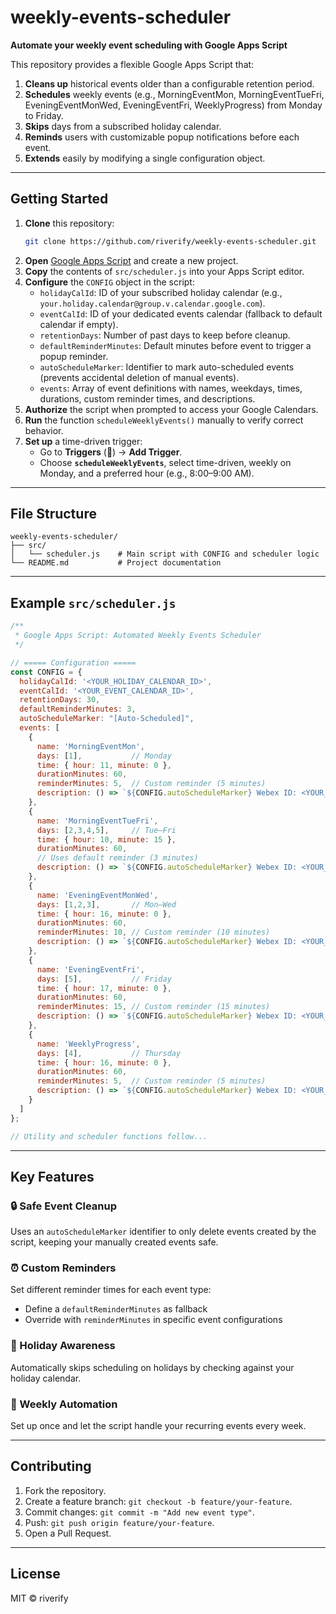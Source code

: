 # weekly-events-scheduler

**Automate your weekly event scheduling with Google Apps Script**

This repository provides a flexible Google Apps Script that:

1. **Cleans up** historical events older than a configurable retention period.
2. **Schedules** weekly events (e.g., MorningEventMon, MorningEventTueFri, EveningEventMonWed, EveningEventFri, WeeklyProgress) from Monday to Friday.
3. **Skips** days from a subscribed holiday calendar.
4. **Reminds** users with customizable popup notifications before each event.
5. **Extends** easily by modifying a single configuration object.

---

## Getting Started

1. **Clone** this repository:
   ```bash
   git clone https://github.com/riverify/weekly-events-scheduler.git
   ```
2. **Open** [Google Apps Script](https://script.google.com/) and create a new project.
3. **Copy** the contents of `src/scheduler.js` into your Apps Script editor.
4. **Configure** the `CONFIG` object in the script:
   - `holidayCalId`: ID of your subscribed holiday calendar (e.g., `your.holiday.calendar@group.v.calendar.google.com`).
   - `eventCalId`: ID of your dedicated events calendar (fallback to default calendar if empty).
   - `retentionDays`: Number of past days to keep before cleanup.
   - `defaultReminderMinutes`: Default minutes before event to trigger a popup reminder.
   - `autoScheduleMarker`: Identifier to mark auto-scheduled events (prevents accidental deletion of manual events).
   - `events`: Array of event definitions with names, weekdays, times, durations, custom reminder times, and descriptions.
5. **Authorize** the script when prompted to access your Google Calendars.
6. **Run** the function `scheduleWeeklyEvents()` manually to verify correct behavior.
7. **Set up** a time-driven trigger:
   - Go to **Triggers** (🔔) → **Add Trigger**.
   - Choose **`scheduleWeeklyEvents`**, select time-driven, weekly on Monday, and a preferred hour (e.g., 8:00–9:00 AM).

---

## File Structure

```text
weekly-events-scheduler/
├── src/
│   └── scheduler.js    # Main script with CONFIG and scheduler logic
└── README.md           # Project documentation
```

---

## Example `src/scheduler.js`

```javascript
/**
 * Google Apps Script: Automated Weekly Events Scheduler
 */

// ===== Configuration =====
const CONFIG = {
  holidayCalId: '<YOUR_HOLIDAY_CALENDAR_ID>',
  eventCalId: '<YOUR_EVENT_CALENDAR_ID>',
  retentionDays: 30,
  defaultReminderMinutes: 3,
  autoScheduleMarker: "[Auto-Scheduled]",
  events: [
    {
      name: 'MorningEventMon',
      days: [1],           // Monday
      time: { hour: 11, minute: 0 },
      durationMinutes: 60,
      reminderMinutes: 5,  // Custom reminder (5 minutes)
      description: () => `${CONFIG.autoScheduleMarker} Webex ID: <YOUR_WEBEX_ID>`
    },
    {
      name: 'MorningEventTueFri',
      days: [2,3,4,5],     // Tue–Fri
      time: { hour: 10, minute: 15 },
      durationMinutes: 60,
      // Uses default reminder (3 minutes)
      description: () => `${CONFIG.autoScheduleMarker} Webex ID: <YOUR_WEBEX_ID>`
    },
    {
      name: 'EveningEventMonWed',
      days: [1,2,3],       // Mon–Wed
      time: { hour: 16, minute: 0 },
      durationMinutes: 60,
      reminderMinutes: 10, // Custom reminder (10 minutes)
      description: () => `${CONFIG.autoScheduleMarker} Webex ID: <YOUR_WEBEX_ID>`
    },
    {
      name: 'EveningEventFri',
      days: [5],           // Friday
      time: { hour: 17, minute: 0 },
      durationMinutes: 60,
      reminderMinutes: 15, // Custom reminder (15 minutes)
      description: () => `${CONFIG.autoScheduleMarker} Webex ID: <YOUR_WEBEX_ID>`
    },
    {
      name: 'WeeklyProgress',
      days: [4],           // Thursday
      time: { hour: 16, minute: 0 },
      durationMinutes: 60,
      reminderMinutes: 5,  // Custom reminder (5 minutes)
      description: () => `${CONFIG.autoScheduleMarker} Webex ID: <YOUR_WEBEX_ID>`
    }
  ]
};

// Utility and scheduler functions follow...
```

---

## Key Features

### 🔒 Safe Event Cleanup
Uses an `autoScheduleMarker` identifier to only delete events created by the script, keeping your manually created events safe.

### ⏰ Custom Reminders
Set different reminder times for each event type:
- Define a `defaultReminderMinutes` as fallback
- Override with `reminderMinutes` in specific event configurations

### 📅 Holiday Awareness
Automatically skips scheduling on holidays by checking against your holiday calendar.

### 🔄 Weekly Automation
Set up once and let the script handle your recurring events every week.

---

## Contributing

1. Fork the repository.
2. Create a feature branch: `git checkout -b feature/your-feature`.
3. Commit changes: `git commit -m "Add new event type"`.
4. Push: `git push origin feature/your-feature`.
5. Open a Pull Request.

---

## License

MIT © riverify
